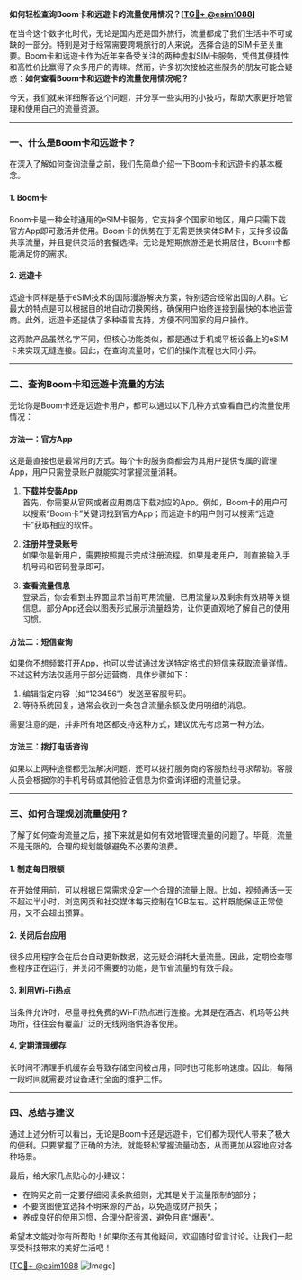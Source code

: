 **如何轻松查询Boom卡和远遊卡的流量使用情况？[[TG💪+ @esim1088](https://t.me/s/esim1088)]**

在当今这个数字化时代，无论是国内还是国外旅行，流量都成了我们生活中不可或缺的一部分。特别是对于经常需要跨境旅行的人来说，选择合适的SIM卡至关重要。Boom卡和远遊卡作为近年来备受关注的两种虚拟SIM卡服务，凭借其便捷性和高性价比赢得了众多用户的青睐。然而，许多初次接触这些服务的朋友可能会疑惑：**如何查看Boom卡和远遊卡的流量使用情况呢？**

今天，我们就来详细解答这个问题，并分享一些实用的小技巧，帮助大家更好地管理和使用自己的流量资源。

---

### 一、什么是Boom卡和远遊卡？

在深入了解如何查询流量之前，我们先简单介绍一下Boom卡和远遊卡的基本概念。

#### 1. Boom卡
Boom卡是一种全球通用的eSIM卡服务，它支持多个国家和地区，用户只需下载官方App即可激活并使用。Boom卡的优势在于无需更换实体SIM卡，支持多设备共享流量，并且提供灵活的套餐选择。无论是短期旅游还是长期居住，Boom卡都能满足你的需求。

#### 2. 远遊卡
远遊卡同样是基于eSIM技术的国际漫游解决方案，特别适合经常出国的人群。它最大的特点是可以根据目的地自动切换网络，确保用户始终连接到最快的本地运营商。此外，远遊卡还提供了多种语言支持，方便不同国家的用户操作。

这两款产品虽然名字不同，但核心功能类似，都是通过手机或平板设备上的eSIM卡来实现无缝连接。因此，在查询流量时，它们的操作流程也大同小异。

---

### 二、查询Boom卡和远遊卡流量的方法

无论你是Boom卡还是远遊卡用户，都可以通过以下几种方式查看自己的流量使用情况：

#### 方法一：官方App
这是最直接也是最常用的方式。每个卡的服务商都会为其用户提供专属的管理App，用户只需登录账户就能实时掌握流量消耗。

1. **下载并安装App**  
   首先，你需要从官网或者应用商店下载对应的App。例如，Boom卡的用户可以搜索“Boom卡”关键词找到官方App；而远遊卡的用户则可以搜索“远遊卡”获取相应的软件。

2. **注册并登录账号**  
   如果你是新用户，需要按照提示完成注册流程。如果是老用户，则直接输入手机号码和密码登录即可。

3. **查看流量信息**  
   登录后，你会看到主界面显示当前可用流量、已用流量以及剩余有效期等关键信息。部分App还会以图表形式展示流量趋势，让你更直观地了解自己的使用习惯。

#### 方法二：短信查询
如果你不想频繁打开App，也可以尝试通过发送特定格式的短信来获取流量详情。不过这种方法仅适用于部分运营商，具体步骤如下：

1. 编辑指定内容（如“123456”）发送至客服号码。
2. 等待系统回复，通常会收到一条包含流量余额及使用明细的消息。

需要注意的是，并非所有地区都支持这种方式，建议优先考虑第一种方法。

#### 方法三：拨打电话咨询
如果以上两种途径都无法解决问题，还可以拨打服务商的客服热线寻求帮助。客服人员会根据你的手机号码或其他验证信息为你查询详细的流量记录。

---

### 三、如何合理规划流量使用？

了解了如何查询流量之后，接下来就是如何有效地管理流量的问题了。毕竟，流量不是无限的，合理的规划能够避免不必要的浪费。

#### 1. 制定每日限额
在开始使用前，可以根据日常需求设定一个合理的流量上限。比如，视频通话一天不超过半小时，浏览网页和社交媒体每天控制在1GB左右。这样既能保证正常使用，又不会超出预算。

#### 2. 关闭后台应用
很多应用程序会在后台自动更新数据，这无疑会消耗大量流量。因此，定期检查哪些程序正在运行，并关闭不需要的功能，是节省流量的有效手段。

#### 3. 利用Wi-Fi热点
当条件允许时，尽量寻找免费的Wi-Fi热点进行连接。尤其是在酒店、机场等公共场所，往往会有覆盖广泛的无线网络供游客使用。

#### 4. 定期清理缓存
长时间不清理手机缓存会导致存储空间被占用，同时也可能影响速度。因此，每隔一段时间就需要对设备进行全面的维护工作。

---

### 四、总结与建议

通过上述分析可以看出，无论是Boom卡还是远遊卡，它们都为现代人带来了极大的便利。只要掌握了正确的方法，就能轻松掌握流量动态，从而更加从容地应对各种场景。

最后，给大家几点贴心的小建议：
- 在购买之前一定要仔细阅读条款细则，尤其是关于流量限制的部分；
- 不要贪图便宜选择不明来源的产品，以免造成财产损失；
- 养成良好的使用习惯，合理分配资源，避免月底“爆表”。

希望本文能对你有所帮助！如果你还有其他疑问，欢迎随时留言讨论。让我们一起享受科技带来的美好生活吧！

[[TG💪+ @esim1088](https://t.me/s/esim1088) ![Image](https://i.postimg.cc/4NQfJmqS/Snipaste-2025-05-13-00-14-12.png)]